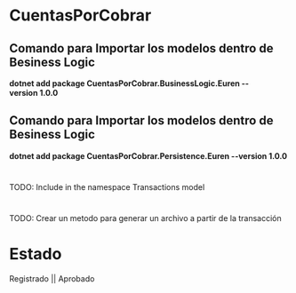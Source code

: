 ﻿# CuentasPorCobrar

##  Comando para Importar los modelos dentro de Besiness Logic
**dotnet add package CuentasPorCobrar.BusinessLogic.Euren --version 1.0.0**

##  Comando para Importar los modelos dentro de Besiness Logic
**dotnet add package CuentasPorCobrar.Persistence.Euren --version 1.0.0**
#
TODO: Include in the namespace Transactions model
#
TODO: Crear un metodo para generar un archivo a partir de la transacción

# Estado

Registrado || Aprobado
